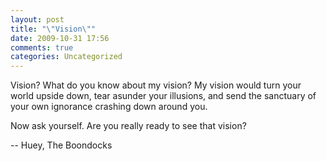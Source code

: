 ```yaml
---
layout: post
title: "\"Vision\""
date: 2009-10-31 17:56
comments: true
categories: Uncategorized
---
```

Vision? What do you know about my vision? My vision would turn your world upside down, tear asunder your illusions, and send the sanctuary of your own ignorance crashing down around you. 

Now ask yourself. Are you really ready to see that vision?

-- Huey, The Boondocks

